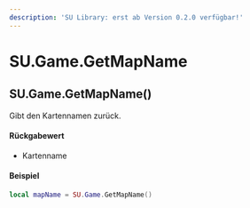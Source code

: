 ```yaml
---
description: 'SU Library: erst ab Version 0.2.0 verfügbar!'
---
```


# SU.Game.GetMapName

## SU.Game.GetMapName()

Gibt den Kartennamen zurück.

#### Rückgabewert

* Kartenname

#### Beispiel

```lua
local mapName = SU.Game.GetMapName()
```
